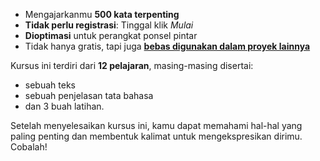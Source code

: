 - Mengajarkanmu **500 kata terpenting**
- **Tidak perlu registrasi**: Tinggal klik *Mulai*
- **Dioptimasi** untuk perangkat ponsel pintar
- Tidak hanya gratis, tapi juga **[bebas digunakan dalam proyek lainnya](https://github.com/Esperanto/kurso-zagreba-metodo)**

Kursus ini terdiri dari **12 pelajaran**, masing-masing disertai:

- sebuah teks
- sebuah penjelasan tata bahasa
- dan 3 buah latihan.

Setelah menyelesaikan kursus ini, kamu dapat memahami hal-hal yang paling penting dan membentuk kalimat untuk mengekspresikan dirimu. Cobalah!
